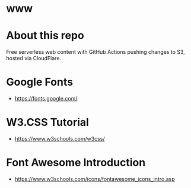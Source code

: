 # www
About this repo
==
Free serverless web content with GitHub Actions pushing changes to S3, hosted via CloudFlare.

Google Fonts
==
- https://fonts.google.com/

W3.CSS Tutorial
==
- https://www.w3schools.com/w3css/

Font Awesome Introduction
==
- https://www.w3schools.com/icons/fontawesome_icons_intro.asp
